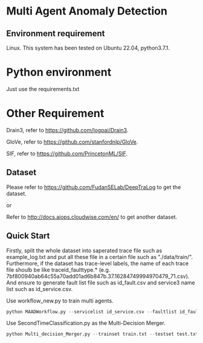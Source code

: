 # Multi Agent Anomaly Detection
## Environment requirement
Linux. This system has been tested on Ubuntu 22.04, python3.7.1.
# Python environment
Just use the requirements.txt
# Other Requirement
Drain3, refer to https://github.com/logpai/Drain3.

GloVe, refer to https://github.com/stanfordnlp/GloVe.

SIF, refer to https://github.com/PrincetonML/SIF.
## Dataset
Please refer to https://github.com/FudanSELab/DeepTraLog to get the dataset.

or

Refer to http://docs.aiops.cloudwise.com/en/ to get another dataset.
## Quick Start
Firstly, split the whole dataset into saperated trace file such as example_log.txt and put all these file in a certain file such as "./data/train/". Furthermore, if the dataset has trace-level labels, the name of each trace file shoulb be like traceid_faulttype.* (e.g. 7bf800940ab64c55a70add01ad6b847b.37.16284749994970479_71.csv). And ensure to generate fault list file such as id_fault.csv and service3 name list such as id_service.csv.

Use workflow_new.py to train multi agents.
```python
python MAADWorkflow.py --servicelist id_service.csv --faultlist id_fault.csv --batch 1 --trainset ./data/train/ --labelmode 0 --errortypes 72 --train True
```

Use SecondTimeClassification.py as the Multi-Decision Merger. 
```python
python Multi_decision_Merger.py --trainset train.txt --testset test.txt
```
